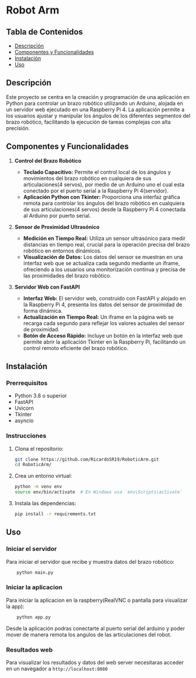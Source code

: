 # Robot Arm

## Tabla de Contenidos

- [Descripción](#descripción)
- [Componentes y Funcionalidades](#componentes-y-funcionalidades)
- [Instalación](#instalación)
- [Uso](#uso)

## Descripción

Este proyecto se centra en la creación y programación de una aplicación en Python para controlar un brazo robótico utilizando un Arduino, alojada en un servidor web ejecutado en una Raspberry Pi 4. La aplicación permite a los usuarios ajustar y manipular los ángulos de los diferentes segmentos del brazo robótico, facilitando la ejecución de tareas complejas con alta precisión.

## Componentes y Funcionalidades

1. **Control del Brazo Robótico**
   - **Teclado Capacitivo:** Permite el control local de los ángulos y movimientos del brazo robótico en cualquiera de sus articulaciones(4 servos), por medio de un Arduino uno el cual esta conectado por el puerto serial a la Raspberry Pi 4(servidor).
   - **Aplicación Python con Tkinter:** Proporciona una interfaz gráfica remota para controlar los ángulos del brazo robótico en cualquiera de sus articulaciones(4 servos) desde la Raspberry Pi 4 conectada al Arduino por puerto serial.

2. **Sensor de Proximidad Ultrasónico**
   - **Medición en Tiempo Real:** Utiliza un sensor ultrasónico para medir distancias en tiempo real, crucial para la operación precisa del brazo robótico en entornos dinámicos.
   - **Visualización de Datos:** Los datos del sensor se muestran en una interfaz web que se actualiza cada segundo mediante un iframe, ofreciendo a los usuarios una monitorización continua y precisa de las proximidades del brazo robótico.

3. **Servidor Web con FastAPI**
   - **Interfaz Web:** El servidor web, construido con FastAPI y alojado en la Raspberry Pi 4, presenta los datos del sensor de proximidad de forma dinámica.
   - **Actualización en Tiempo Real:** Un iframe en la página web se recarga cada segundo para reflejar los valores actuales del sensor de proximidad.
   - **Botón de Acceso Rápido:** Incluye un botón en la interfaz web que permite abrir la aplicación Tkinter en la Raspberry Pi, facilitando un control remoto eficiente del brazo robótico.

## Instalación

### Prerrequisitos

- Python 3.8 o superior
- FastAPI
- Uvicorn
- Tkinter
- asyncio

### Instrucciones

1. Clona el repositorio:

    ```bash
    git clone https://github.com/RicardoSR19/RoboticArm.git
    cd RoboticArm/
    ```

2. Crea un entorno virtual:

    ```bash
    python -m venv env
    source env/bin/activate  # En Windows usa `env\Scripts\activate`
    ```

3. Instala las dependencias:

    ```bash
    pip install -r requirements.txt
    ```

## Uso

### Iniciar el servidor

Para iniciar el servidor que recibe y muestra datos del brazo robótico:

```bash
    python main.py
```

### Iniciar la aplicacion 

Para iniciar la aplicacion en la raspberry(RealVNC o pantalla para visualizar la app):

```bash
    python app.py
```

Desde la aplicación podras conectarte al puerto serial del arduino y poder mover de manera remota los angulos de las articulaciones del robot.

### Resultados web

Para visualizar los resultados y datos del web server necesitaras acceder en un navegador a `http://localhost:8080`


